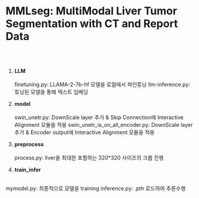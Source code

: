 # MMLseg: MultiModal Liver Tumor Segmentation with CT and Report Data

<br><br>

1. ****LLM****
<br><br>
finetuning.py: LLAMA-2-7b-hf 모델을 로컬에서 파인튜닝
llm-inference.py: 튜닝된 모델을 통해 텍스트 임베딩

2. ****model****
<br><br>
swin_unetr.py: DownScale layer 추가 & Skip Connection에 Interactive Alignment 모듈을 적용
swin_unetr_ia_on_all_encoder.py: DownScale layer 추가 & Encoder output에 Interactive Alignment 모듈을 적용

3. ****preprocess****
<br><br>
process.py: liver을 최대한 포함하는 320*320 사이즈의 크롭 진행


4. ****train_infer****
<br><br>

mymodel.py: 최종적으로 모델을 training
inference.py: .pth 로드하여 추론수행
